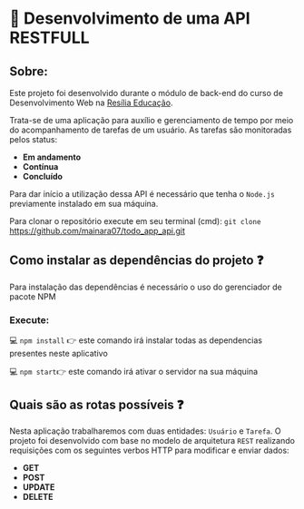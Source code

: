 
# :rocket: Desenvolvimento de uma API RESTFULL
## Sobre: 
Este projeto foi desenvolvido durante o módulo de back-end do curso de Desenvolvimento Web na [Resília Educação](https://www.resilia.work). 

Trata-se de uma aplicação para auxílio e gerenciamento de tempo por meio do acompanhamento de tarefas de um usuário. As tarefas são monitoradas pelos status:
<strong>
*  Em andamento 
*  Contínua 
*  Concluído 
</strong>

Para dar início a utilização dessa API é necessário que tenha o `Node.js` previamente instalado em sua máquina. 

Para clonar o repositório execute em seu terminal (cmd):
`git clone` https://github.com/mainara07/todo_app_api.git

## Como instalar as dependências do projeto :question:
Para instalação das dependências é necessário o uso do gerenciador de pacote NPM

### Execute: 

 💻 `npm install` :point_right: este comando irá instalar todas as dependencias presentes neste aplicativo

 💻  `npm start`:point_right: este comando irá ativar o servidor na sua máquina

## Quais são as rotas possíveis :question:

Nesta aplicação trabalharemos com duas entidades: `Usuário` e `Tarefa`.
O projeto foi desenvolvido com base no modelo de arquitetura `REST` realizando requisições com os seguintes verbos HTTP para modificar e enviar dados: 

* **GET**
* **POST**
* **UPDATE** 
* **DELETE**

